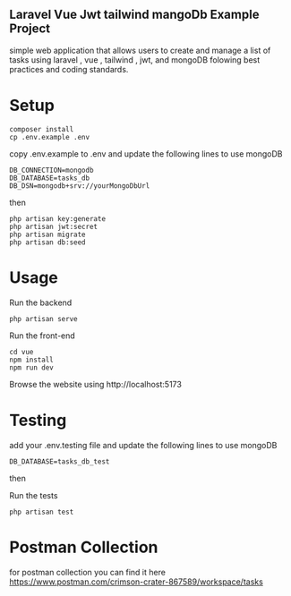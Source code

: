 ## Laravel Vue Jwt tailwind mangoDb Example Project
simple web application that allows users to create and manage a list of tasks using laravel , vue , tailwind , jwt, and mongoDB folowing best practices and coding standards.


# Setup

```
composer install
cp .env.example .env
```

copy .env.example to .env and update the following lines to use mongoDB
```
DB_CONNECTION=mongodb
DB_DATABASE=tasks_db
DB_DSN=mongodb+srv://yourMongoDbUrl
```

then
```
php artisan key:generate
php artisan jwt:secret
php artisan migrate
php artisan db:seed
```

# Usage

Run the backend
```
php artisan serve
```

Run the front-end
```
cd vue
npm install
npm run dev
```

Browse the website using
http://localhost:5173


# Testing
add your .env.testing file and update the following lines to use mongoDB
```
DB_DATABASE=tasks_db_test
```

then

Run the tests
```
php artisan test
```

# Postman Collection
for postman collection you can find it here
https://www.postman.com/crimson-crater-867589/workspace/tasks


